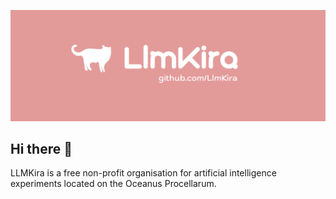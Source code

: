 ![cover](cover.png)
## Hi there 👋

LLMKira is a free non-profit organisation for artificial intelligence experiments located on the Oceanus Procellarum.
